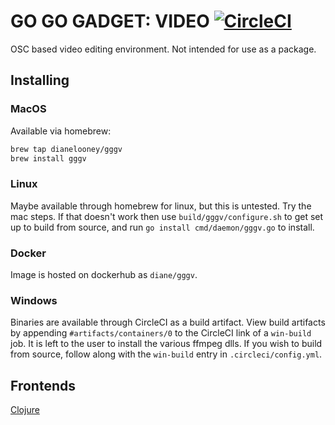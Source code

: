 # GO GO GADGET: VIDEO [![CircleCI](https://circleci.com/gh/DianeLooney/gggv/tree/master.svg?style=svg)](https://circleci.com/gh/DianeLooney/gggv/tree/master)

OSC based video editing environment. Not intended for use as a package.

## Installing

### MacOS

Available via homebrew:

```sh
brew tap dianelooney/gggv
brew install gggv
```

### Linux

Maybe available through homebrew for linux, but this is untested. Try the mac steps. If that doesn't work then use `build/gggv/configure.sh` to get set up to build from source, and run `go install cmd/daemon/gggv.go` to install.

### Docker

Image is hosted on dockerhub as `diane/gggv`.

### Windows

Binaries are available through CircleCI as a build artifact. View build artifacts by appending `#artifacts/containers/0` to the CircleCI link of a `win-build` job. It is left to the user to install the various ffmpeg dlls. If you wish to build from source, follow along with the `win-build` entry in `.circleci/config.yml`.

## Frontends

[Clojure](https://github.com/DianeLooney/gggv-clojure)
